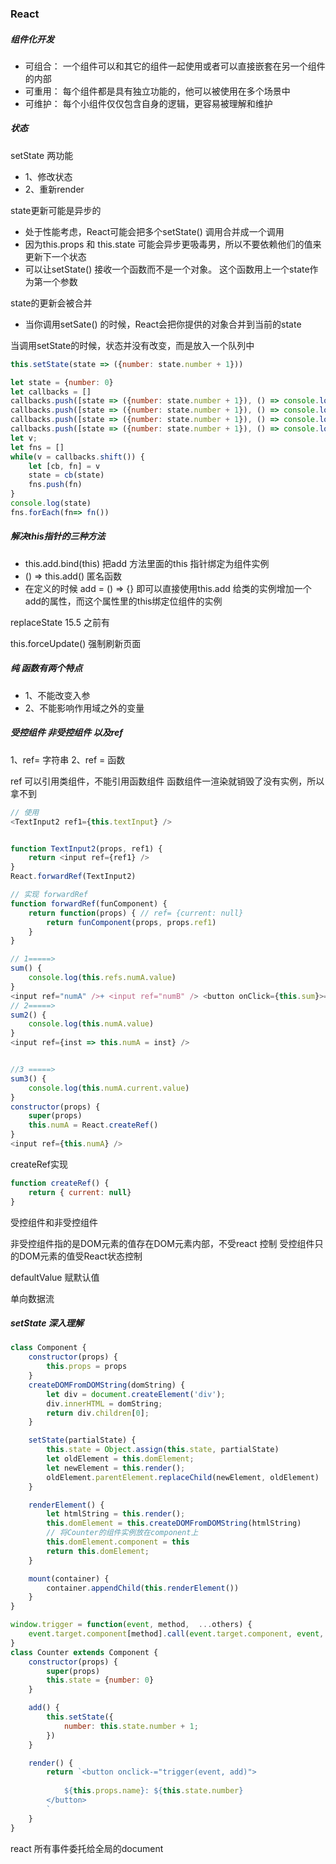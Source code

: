 ### React

#####  组件化开发
- 可组合： 一个组件可以和其它的组件一起使用或者可以直接嵌套在另一个组件的内部
- 可重用： 每个组件都是具有独立功能的，他可以被使用在多个场景中
- 可维护： 每个小组件仅仅包含自身的逻辑，更容易被理解和维护

##### 状态

setState 两功能
- 1、修改状态
- 2、重新render 

state更新可能是异步的
- 处于性能考虑，React可能会把多个setState() 调用合并成一个调用
- 因为this.props 和 this.state 可能会异步更吸毒男，所以不要依赖他们的值来更新下一个状态
- 可以让setState() 接收一个函数而不是一个对象。 这个函数用上一个state作为第一个参数

state的更新会被合并
- 当你调用setSate() 的时候，React会把你提供的对象合并到当前的state

当调用setState的时候，状态并没有改变，而是放入一个队列中
```javascript
this.setState(state => ({number: state.number + 1}))

let state = {number: 0}
let callbacks = []
callbacks.push([state => ({number: state.number + 1}), () => console.log(state)])
callbacks.push([state => ({number: state.number + 1}), () => console.log(state)])
callbacks.push([state => ({number: state.number + 1}), () => console.log(state)])
callbacks.push([state => ({number: state.number + 1}), () => console.log(state)])
let v;
let fns = []
while(v = callbacks.shift()) {
    let [cb, fn] = v
    state = cb(state)
    fns.push(fn)
}
console.log(state)
fns.forEach(fn=> fn())
```
##### 解决this指针的三种方法
- this.add.bind(this) 把add 方法里面的this 指针绑定为组件实例
- () => this.add() 匿名函数
- 在定义的时候 add = () => {} 即可以直接使用this.add 给类的实例增加一个add的属性，而这个属性里的this绑定位组件的实例

replaceState 15.5 之前有

this.forceUpdate() 强制刷新页面

##### 纯 函数有两个特点

 - 1、不能改变入参
 - 2、不能影响作用域之外的变量

##### 受控组件 非受控组件 以及ref

1、ref= 字符串 2、ref = 函数

ref 可以引用类组件，不能引用函数组件
函数组件一渲染就销毁了没有实例，所以拿不到
```javascript
// 使用
<TextInput2 ref1={this.textInput} />


function TextInput2(props, ref1) {
    return <input ref={ref1} />
}
React.forwardRef(TextInput2)

// 实现 forwardRef
function forwardRef(funComponent) {
    return function(props) { // ref= {current: null}
        return funComponent(props, props.ref1)
    }
}
```


```javascript
// 1=====>
sum() {
    console.log(this.refs.numA.value)
}
<input ref="numA" />+ <input ref="numB" /> <button onClick={this.sum}>=</button><input ref="result" />
// 2=====>
sum2() {
    console.log(this.numA.value)
}
<input ref={inst => this.numA = inst} />


//3 =====>
sum3() {
    console.log(this.numA.current.value)
}
constructor(props) {
    super(props)
    this.numA = React.createRef()
}
<input ref={this.numA} />
```

createRef实现


```javascript
function createRef() {
    return { current: null}
}
```



受控组件和非受控组件

非受控组件指的是DOM元素的值存在DOM元素内部，不受react 控制
受控组件只的DOM元素的值受React状态控制

defaultValue 赋默认值

单向数据流


##### setState  深入理解

```javascript
class Component {
    constructor(props) {
        this.props = props
    }
    createDOMFromDOMString(domString) {
        let div = document.createElement('div');
        div.innerHTML = domString;
        return div.children[0];
    }

    setState(partialState) {
        this.state = Object.assign(this.state, partialState)
        let oldElement = this.domElement;
        let newElement = this.render();
        oldElement.parentElement.replaceChild(newElement, oldElement)
    }

    renderElement() {
        let htmlString = this.render();
        this.domElement = this.createDOMFromDOMString(htmlString)
        // 将Counter的组件实例放在component上
        this.domElement.component = this
        return this.domElement;
    }

    mount(container) {
        container.appendChild(this.renderElement())
    }
}

window.trigger = function(event, method,  ...others) {
    event.target.component[method].call(event.target.component, event, ...others)
}
class Counter extends Component {
    constructor(props) {
        super(props)
        this.state = {number: 0}
    }

    add() {
        this.setState({
            number: this.state.number + 1;
        })
    }

    render() {
        return `<button onclick-="trigger(event, add)">
        
            ${this.props.name}: ${this.state.number}
        </button>
        `
    }
}

```
react 所有事件委托给全局的document

